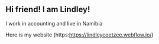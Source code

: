 ## Hi friend! I am Lindley!

I work in accounting and live in Namibia

Here is my website (https:https://lindleycoetzee.webflow.io/)
